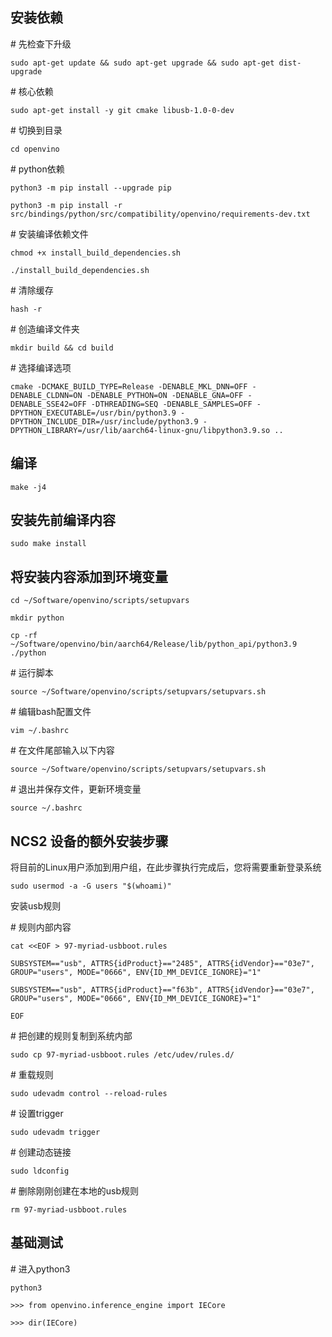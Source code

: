 ## 安装依赖

\# 先检查下升级

`sudo apt-get update && sudo apt-get upgrade && sudo apt-get dist-upgrade`

\# 核心依赖

`sudo apt-get install -y git cmake libusb-1.0-0-dev`

\# 切换到目录

`cd openvino`

\# python依赖

`python3 -m pip install --upgrade pip`

`python3 -m pip install -r src/bindings/python/src/compatibility/openvino/requirements-dev.txt`

\# 安装编译依赖文件

`chmod +x install_build_dependencies.sh`

`./install_build_dependencies.sh`

\# 清除缓存

`hash -r`

\# 创造编译文件夹

`mkdir build && cd build`

\# 选择编译选项

`cmake -DCMAKE_BUILD_TYPE=Release -DENABLE_MKL_DNN=OFF -DENABLE_CLDNN=ON -DENABLE_PYTHON=ON -DENABLE_GNA=OFF -DENABLE_SSE42=OFF -DTHREADING=SEQ -DENABLE_SAMPLES=OFF -DPYTHON_EXECUTABLE=/usr/bin/python3.9 -DPYTHON_INCLUDE_DIR=/usr/include/python3.9 -DPYTHON_LIBRARY=/usr/lib/aarch64-linux-gnu/libpython3.9.so ..`

 

##  编译

`make -j4`

 

## 安装先前编译内容

`sudo make install`



## 将安装内容添加到环境变量

`cd ~/Software/openvino/scripts/setupvars`

`mkdir python`

`cp -rf  ~/Software/openvino/bin/aarch64/Release/lib/python_api/python3.9 ./python`

\# 运行脚本

`source ~/Software/openvino/scripts/setupvars/setupvars.sh`

\# 编辑bash配置文件

`vim ~/.bashrc`

\# 在文件尾部输入以下内容

`source ~/Software/openvino/scripts/setupvars/setupvars.sh`

\# 退出并保存文件，更新环境变量

`source ~/.bashrc`

 

 

## NCS2 设备的额外安装步骤

将目前的Linux用户添加到用户组，在此步骤执行完成后，您将需要重新登录系统

`sudo usermod -a -G users "$(whoami)"`

安装usb规则

\# 规则内部内容

`cat <<EOF > 97-myriad-usbboot.rules`

`SUBSYSTEM=="usb", ATTRS{idProduct}=="2485", ATTRS{idVendor}=="03e7", GROUP="users", MODE="0666", ENV{ID_MM_DEVICE_IGNORE}="1"`

`SUBSYSTEM=="usb", ATTRS{idProduct}=="f63b", ATTRS{idVendor}=="03e7", GROUP="users", MODE="0666", ENV{ID_MM_DEVICE_IGNORE}="1"`

`EOF`

\# 把创建的规则复制到系统内部

`sudo cp 97-myriad-usbboot.rules /etc/udev/rules.d/`

\# 重载规则

`sudo udevadm control --reload-rules`

\# 设置trigger

`sudo udevadm trigger`

\# 创建动态链接

`sudo ldconfig`

\# 删除刚刚创建在本地的usb规则

`rm 97-myriad-usbboot.rules`



## 基础测试

\# 进入python3

`python3`

`>>> from openvino.inference_engine import IECore`

`>>> dir(IECore)`

 